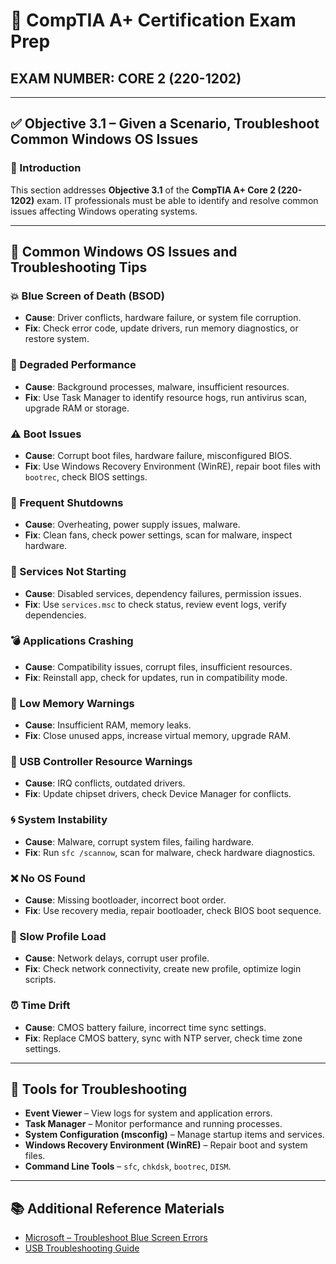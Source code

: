 # 🧠 CompTIA A+ Certification Exam Prep
## EXAM NUMBER: CORE 2 (220-1202)

---

## ✅ Objective 3.1 – Given a Scenario, Troubleshoot Common Windows OS Issues

### 🎯 Introduction

This section addresses **Objective 3.1** of the **CompTIA A+ Core 2 (220-1202)** exam. IT professionals must be able to identify and resolve common issues affecting Windows operating systems.

---

## 🧩 Common Windows OS Issues and Troubleshooting Tips

### 💥 Blue Screen of Death (BSOD)
- **Cause**: Driver conflicts, hardware failure, or system file corruption.
- **Fix**: Check error code, update drivers, run memory diagnostics, or restore system.

### 🐢 Degraded Performance
- **Cause**: Background processes, malware, insufficient resources.
- **Fix**: Use Task Manager to identify resource hogs, run antivirus scan, upgrade RAM or storage.

### ⚠️ Boot Issues
- **Cause**: Corrupt boot files, hardware failure, misconfigured BIOS.
- **Fix**: Use Windows Recovery Environment (WinRE), repair boot files with `bootrec`, check BIOS settings.

### 🔁 Frequent Shutdowns
- **Cause**: Overheating, power supply issues, malware.
- **Fix**: Clean fans, check power settings, scan for malware, inspect hardware.

### 🛑 Services Not Starting
- **Cause**: Disabled services, dependency failures, permission issues.
- **Fix**: Use `services.msc` to check status, review event logs, verify dependencies.

### 💣 Applications Crashing
- **Cause**: Compatibility issues, corrupt files, insufficient resources.
- **Fix**: Reinstall app, check for updates, run in compatibility mode.

### 🧠 Low Memory Warnings
- **Cause**: Insufficient RAM, memory leaks.
- **Fix**: Close unused apps, increase virtual memory, upgrade RAM.

### 🔌 USB Controller Resource Warnings
- **Cause**: IRQ conflicts, outdated drivers.
- **Fix**: Update chipset drivers, check Device Manager for conflicts.

### 🌀 System Instability
- **Cause**: Malware, corrupt system files, failing hardware.
- **Fix**: Run `sfc /scannow`, scan for malware, check hardware diagnostics.

### ❌ No OS Found
- **Cause**: Missing bootloader, incorrect boot order.
- **Fix**: Use recovery media, repair bootloader, check BIOS boot sequence.

### 🐌 Slow Profile Load
- **Cause**: Network delays, corrupt user profile.
- **Fix**: Check network connectivity, create new profile, optimize login scripts.

### ⏰ Time Drift
- **Cause**: CMOS battery failure, incorrect time sync settings.
- **Fix**: Replace CMOS battery, sync with NTP server, check time zone settings.

---

## 🧰 Tools for Troubleshooting

- **Event Viewer** – View logs for system and application errors.
- **Task Manager** – Monitor performance and running processes.
- **System Configuration (msconfig)** – Manage startup items and services.
- **Windows Recovery Environment (WinRE)** – Repair boot and system files.
- **Command Line Tools** – `sfc`, `chkdsk`, `bootrec`, `DISM`.

---

## 📚 Additional Reference Materials

- [Microsoft – Troubleshoot Blue Screen Errors](https://support.microsoftubleshooter)  
- [USB Troubleshooting Guide](https://learn.microsoft.com/en-us/windows-hardware/drivers/usbcon/usb-troubleshooting)
